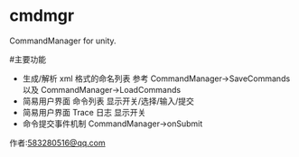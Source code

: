 # cmdmgr
CommandManager for unity.

#主要功能
* 生成/解析 xml 格式的命名列表 参考 CommandManager->SaveCommands 以及 CommandManager->LoadCommands
* 简易用户界面 命令列表 显示开关/选择/输入/提交
* 简易用户界面 Trace 日志 显示开关
* 命令提交事件机制 CommandManager->onSubmit

作者:583280516@qq.com
